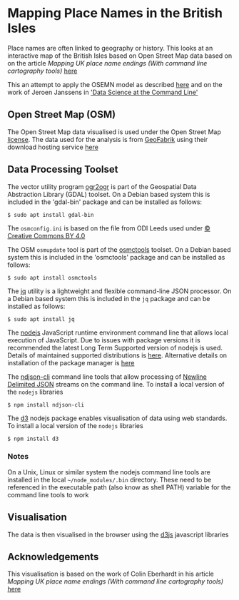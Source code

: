 # Mapping Place Names in the British Isles

Place names are often linked to geography or history. This looks at an interactive map of the British Isles based on Open Street Map data based on on the article *Mapping UK place name endings (With command line cartography tools)* [here](https://blog.scottlogic.com/2017/06/25/uk-place-names.html)

This an attempt to apply the OSEMN model as described [here](http://www.dataists.com/tag/osemn) and on the work of Jeroen Janssens in ['Data Science at the Command Line'](https://github.com/jeroenjanssens/data-science-at-the-command-line)

## Open Street Map (OSM)

The Open Street Map data visualised is used under the Open Street Map [license](https://www.openstreetmap.org/copyright). The data used for the analysis is from [GeoFabrik](http://www.geofabrik.de) using their download hosting service [here](http://download.geofabrik.de)

## Data Processing Toolset

The vector utility program [ogr2ogr](https://www.gdal.org/ogr2ogr.html) is part of the Geospatial Data Abstraction Library (GDAL) toolset. On a Debian based system this is included in the 'gdal-bin' package and can be installed as follows:

    $ sudo apt install gdal-bin

The `osmconfig.ini` is based on the file from ODI Leeds used under [© Creative Commons BY 4.0](https://creativecommons.org/licenses/by/4.0/)

The OSM `osmupdate` tool is part of the [osmctools](https://gitlab.com/osm-c-tools/osmctools) toolset. On a Debian based system this is included in the 'osmctools' package and can be installed as follows:

    $ sudo apt install osmctools

The [jq](https://stedolan.github.io/jq/) utility is a lightweight and flexible command-line JSON processor. On a Debian based system this is included in the `jq` package and can be installed as follows:

    $ sudo apt install jq

The [nodejs](https://nodejs.org/en/) JavaScript runtime environment command line that allows local execution of JavaScript. Due to issues with package versions it is recommended the latest Long Term Supported version of nodejs is used. Details of maintained supported distributions is [here](https://github.com/nodesource/distributions/blob/master/README.md). Alternative details on installation of the package manager is [here](https://nodejs.org/en/download/package-manager/)

The [ndjson-cli](https://github.com/mbostock/ndjson-cli) command line tools that allow processing of [Newline Delimited JSON](http://ndjson.org/) streams on the command line. To install a local version of the `nodejs` libraries

    $ npm install ndjson-cli

The [d3](https://d3js.org/) nodejs package enables visualisation of data using web standards. To install a local version of the `nodejs` libraries

    $ npm install d3

### Notes

On a Unix, Linux or similar system the nodejs command line tools are installed in the local `~/node_modules/.bin` directory. These need to be referenced in the executable path (also know as shell PATH) variable for the command line tools to work

## Visualisation

The data is then visualised in the browser using the [d3js](https://d3js.org) javascript libraries

## Acknowledgements

This visualisation is based on the work of Colin Eberhardt in his article *Mapping UK place name endings (With command line cartography tools)* [here](https://blog.scottlogic.com/2017/06/25/uk-place-names.html)
